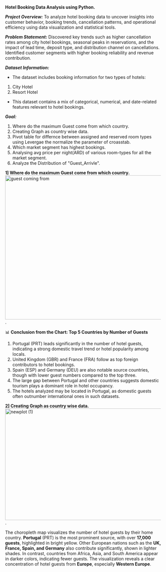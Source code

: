 **Hotel Booking Data Analysis using Python.**

***Project Overview:***
To analyze hotel booking data to uncover insights into customer behavior, booking trends, cancellation patterns, and operational efficiency using data visualization and statistical tools.

***Problem Statement:***
Discovered key trends such as higher cancellation rates among city hotel bookings, seasonal peaks in reservations, and the impact of lead time, deposit type, and distribution channel on cancellations. Identified customer segments with higher booking reliability and revenue contribution.

***Dataset Information:***
- The dataset includes booking information for two types of hotels:
1.  City Hotel
2.  Resort Hotel
- This dataset contains a mix of categorical, numerical, and date-related features relevant to hotel bookings.

***Goal:***
1. Where do the maximum Guest come from which country.
2. Creating Graph as country wise data.
3. Pivot table for differnce between assigned and reserved room types using Levergae the normalize the parameter of croasstab.
4. Which market segment has highest bookings.
5. Analysing avg price per night(ARD) of various room-types for all the market segment.
6. Analyze the Distribution of "Guest_Arrivle".

**1] Where do the maximum Guest come from which country.**
<img width="751" height="465" alt="guest coming from" src="https://github.com/user-attachments/assets/b3b9ffa5-239a-45ed-99cb-0f49e70cc461" />.

📊 **Conclusion from the Chart: Top 5 Countries by Number of Guests**
1. Portugal (PRT) leads significantly in the number of hotel guests, indicating a strong domestic travel trend or hotel popularity among locals.
2. United Kingdom (GBR) and France (FRA) follow as top foreign contributors to hotel bookings.
3. Spain (ESP) and Germany (DEU) are also notable source countries, though with lower guest numbers compared to the top three.
4. The large gap between Portugal and other countries suggests domestic tourism plays a dominant role in hotel occupancy.
5. The hotels analyzed may be located in Portugal, as domestic guests often outnumber international ones in such datasets.

**2] Creating Graph as country wise data.**
<img width="700" height="360" alt="newplot (1)" src="https://github.com/user-attachments/assets/d83bbdce-d3df-4f67-b7fb-0ddf526f10de" />.

The choropleth map visualizes the number of hotel guests by their home country. **Portugal** (PRT) is the most prominent source, with over **17,000 guests**, highlighted in bright yellow. Other European nations such as the **UK, France, Spain, and Germany** also contribute significantly, shown in lighter shades. In contrast, countries from Africa, Asia, and South America appear in darker colors, indicating fewer guests. The visualization reveals a clear concentration of hotel guests from **Europe**, especially **Western Europe**.











